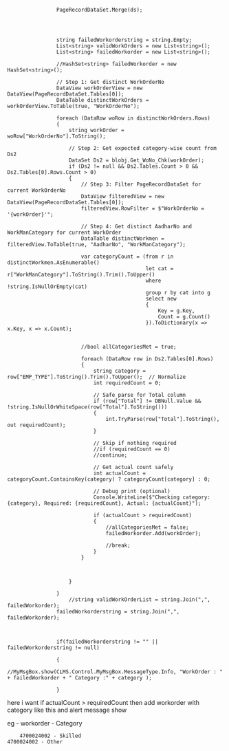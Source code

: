                     PageRecordDataSet.Merge(ds);




                    string failedWorkorderstring = string.Empty;
                    List<string> validWorkOrders = new List<string>();
                    List<string> failedWorkorder = new List<string>();

                    //HashSet<string> failedWorkorder = new HashSet<string>();

                    // Step 1: Get distinct WorkOrderNo
                    DataView workOrderView = new DataView(PageRecordDataSet.Tables[0]);
                    DataTable distinctWorkOrders = workOrderView.ToTable(true, "WorkOrderNo");

                    foreach (DataRow woRow in distinctWorkOrders.Rows)
                    {
                        string workOrder = woRow["WorkOrderNo"].ToString();

                        // Step 2: Get expected category-wise count from Ds2
                        DataSet Ds2 = blobj.Get_WoNo_Chk(workOrder);
                        if (Ds2 != null && Ds2.Tables.Count > 0 && Ds2.Tables[0].Rows.Count > 0)
                        {
                            // Step 3: Filter PageRecordDataSet for current WorkOrderNo
                            DataView filteredView = new DataView(PageRecordDataSet.Tables[0]);
                            filteredView.RowFilter = $"WorkOrderNo = '{workOrder}'";

                            // Step 4: Get distinct AadharNo and WorkManCategory for current WorkOrder
                            DataTable distinctWorkmen = filteredView.ToTable(true, "AadharNo", "WorkManCategory");

                            var categoryCount = (from r in distinctWorkmen.AsEnumerable()
                                                 let cat = r["WorkManCategory"].ToString().Trim().ToUpper()
                                                 where !string.IsNullOrEmpty(cat)
                                                 group r by cat into g
                                                 select new
                                                 {
                                                     Key = g.Key,
                                                     Count = g.Count()
                                                 }).ToDictionary(x => x.Key, x => x.Count);


                            //bool allCategoriesMet = true;

                            foreach (DataRow row in Ds2.Tables[0].Rows)
                            {
                                string category = row["EMP_TYPE"].ToString().Trim().ToUpper();  // Normalize
                                int requiredCount = 0;

                                // Safe parse for Total column
                                if (row["Total"] != DBNull.Value && !string.IsNullOrWhiteSpace(row["Total"].ToString()))
                                {
                                    int.TryParse(row["Total"].ToString(), out requiredCount);
                                }

                                // Skip if nothing required
                                //if (requiredCount == 0)
                                //continue;

                                // Get actual count safely
                                int actualCount = categoryCount.ContainsKey(category) ? categoryCount[category] : 0;

                                // Debug print (optional)
                                Console.WriteLine($"Checking category: {category}, Required: {requiredCount}, Actual: {actualCount}");

                                if (actualCount > requiredCount)
                                {
                                    //allCategoriesMet = false;
                                    failedWorkorder.Add(workOrder);
                                    
                                    //break;
                                }
                            }

                            

                        }

                    }
                        //string validWorkOrderList = string.Join(",", failedWorkorder);
                    failedWorkorderstring = string.Join(",", failedWorkorder);



                    if(failedWorkorderstring != "" || failedWorkorderstring != null)

                    {
                        //MyMsgBox.show(CLMS.Control.MyMsgBox.MessageType.Info, "WorkOrder : " + failedWorkorder + " Category :" + category );

                    }


here i want if actualCount > requiredCount  then add workorder with category like this and alert message show

 eg -    workorder - Category 

        4700024002 - Skilled
	4700024002 - Other

